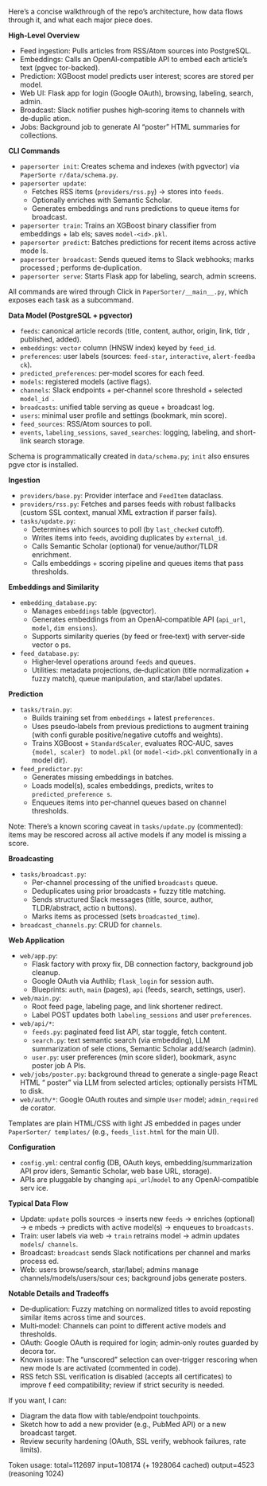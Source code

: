 Here’s a concise walkthrough of the repo’s architecture, how data flows through
it, and what each major piece does.

**High-Level Overview**
- Feed ingestion: Pulls articles from RSS/Atom sources into PostgreSQL.
- Embeddings: Calls an OpenAI‑compatible API to embed each article’s text (pgvec
tor-backed).
- Prediction: XGBoost model predicts user interest; scores are stored per model.
- Web UI: Flask app for login (Google OAuth), browsing, labeling, search, admin.
- Broadcast: Slack notifier pushes high‑scoring items to channels with de‑duplic
ation.
- Jobs: Background job to generate AI “poster” HTML summaries for collections.

**CLI Commands**
- `papersorter init`: Creates schema and indexes (with pgvector) via `PaperSorte
r/data/schema.py`.
- `papersorter update`:
  - Fetches RSS items (`providers/rss.py`) → stores into `feeds`.
  - Optionally enriches with Semantic Scholar.
  - Generates embeddings and runs predictions to queue items for broadcast.
- `papersorter train`: Trains an XGBoost binary classifier from embeddings + lab
els; saves `model-<id>.pkl`.
- `papersorter predict`: Batches predictions for recent items across active mode
ls.
- `papersorter broadcast`: Sends queued items to Slack webhooks; marks processed
; performs de‑duplication.
- `papersorter serve`: Starts Flask app for labeling, search, admin screens.

All commands are wired through Click in `PaperSorter/__main__.py`, which exposes
 each task as a subcommand.

**Data Model (PostgreSQL + pgvector)**
- `feeds`: canonical article records (title, content, author, origin, link, tldr
, published, added).
- `embeddings`: `vector` column (HNSW index) keyed by `feed_id`.
- `preferences`: user labels (sources: `feed-star`, `interactive`, `alert-feedba
ck`).
- `predicted_preferences`: per‑model scores for each feed.
- `models`: registered models (active flags).
- `channels`: Slack endpoints + per‑channel score threshold + selected `model_id
`.
- `broadcasts`: unified table serving as queue + broadcast log.
- `users`: minimal user profile and settings (bookmark, min score).
- `feed_sources`: RSS/Atom sources to poll.
- `events`, `labeling_sessions`, `saved_searches`: logging, labeling, and short-
link search storage.

Schema is programmatically created in `data/schema.py`; `init` also ensures pgve
ctor is installed.

**Ingestion**
- `providers/base.py`: Provider interface and `FeedItem` dataclass.
- `providers/rss.py`: Fetches and parses feeds with robust fallbacks (custom SSL
 context, manual XML extraction if parser fails).
- `tasks/update.py`:
  - Determines which sources to poll (by `last_checked` cutoff).
  - Writes items into `feeds`, avoiding duplicates by `external_id`.
  - Calls Semantic Scholar (optional) for venue/author/TLDR enrichment.
  - Calls embeddings + scoring pipeline and queues items that pass thresholds.

**Embeddings and Similarity**
- `embedding_database.py`:
  - Manages `embeddings` table (pgvector).
  - Generates embeddings from an OpenAI‑compatible API (`api_url`, `model`, `dim
ensions`).
  - Supports similarity queries (by feed or free‑text) with server‑side vector o
ps.
- `feed_database.py`:
  - Higher‑level operations around `feeds` and queues.
  - Utilities: metadata projections, de‑duplication (title normalization + fuzzy
 match), queue manipulation, and star/label updates.

**Prediction**
- `tasks/train.py`:
  - Builds training set from `embeddings` + latest `preferences`.
  - Uses pseudo‑labels from previous predictions to augment training (with confi
gurable positive/negative cutoffs and weights).
  - Trains XGBoost + `StandardScaler`, evaluates ROC‑AUC, saves `{model, scaler}
` to `model.pkl` (or `model-<id>.pkl` conventionally in a model dir).
- `feed_predictor.py`:
  - Generates missing embeddings in batches.
  - Loads model(s), scales embeddings, predicts, writes to `predicted_preference
s`.
  - Enqueues items into per‑channel queues based on channel thresholds.

Note: There’s a known scoring caveat in `tasks/update.py` (commented): items may
 be rescored across all active models if any model is missing a score.

**Broadcasting**
- `tasks/broadcast.py`:
  - Per-channel processing of the unified `broadcasts` queue.
  - Deduplicates using prior broadcasts + fuzzy title matching.
  - Sends structured Slack messages (title, source, author, TLDR/abstract, actio
n buttons).
  - Marks items as processed (sets `broadcasted_time`).
- `broadcast_channels.py`: CRUD for `channels`.

**Web Application**
- `web/app.py`:
  - Flask factory with proxy fix, DB connection factory, background job cleanup.
  - Google OAuth via Authlib; `flask_login` for session auth.
  - Blueprints: `auth`, `main` (pages), `api` (feeds, search, settings, user).
- `web/main.py`:
  - Root feed page, labeling page, and link shortener redirect.
  - Label POST updates both `labeling_sessions` and user `preferences`.
- `web/api/*`:
  - `feeds.py`: paginated feed list API, star toggle, fetch content.
  - `search.py`: text semantic search (via embedding), LLM summarization of sele
ctions, Semantic Scholar add/search (admin).
  - `user.py`: user preferences (min score slider), bookmark, async poster job A
PIs.
- `web/jobs/poster.py`: background thread to generate a single-page React HTML “
poster” via LLM from selected articles; optionally persists HTML to disk.
- `web/auth/*`: Google OAuth routes and simple `User` model; `admin_required` de
corator.

Templates are plain HTML/CSS with light JS embedded in pages under `PaperSorter/
templates/` (e.g., `feeds_list.html` for the main UI).

**Configuration**
- `config.yml`: central config (DB, OAuth keys, embedding/summarization API prov
iders, Semantic Scholar, web base URL, storage).
- APIs are pluggable by changing `api_url`/`model` to any OpenAI‑compatible serv
ice.

**Typical Data Flow**
- Update: `update` polls sources → inserts new `feeds` → enriches (optional) → e
mbeds → predicts with active model(s) → enqueues to `broadcasts`.
- Train: user labels via web → `train` retrains model → admin updates `models`/`
channels`.
- Broadcast: `broadcast` sends Slack notifications per channel and marks process
ed.
- Web: users browse/search, star/label; admins manage channels/models/users/sour
ces; background jobs generate posters.

**Notable Details and Tradeoffs**
- De‑duplication: Fuzzy matching on normalized titles to avoid reposting similar
 items across time and sources.
- Multi‑model: Channels can point to different active models and thresholds.
- OAuth: Google OAuth is required for login; admin‑only routes guarded by decora
tor.
- Known issue: The “unscored” selection can over-trigger rescoring when new mode
ls are activated (commented in code).
- RSS fetch SSL verification is disabled (accepts all certificates) to improve f
eed compatibility; review if strict security is needed.

If you want, I can:
- Diagram the data flow with table/endpoint touchpoints.
- Sketch how to add a new provider (e.g., PubMed API) or a new broadcast target.
- Review security hardening (OAuth, SSL verify, webhook failures, rate limits).

Token usage: total=112697 input=108174 (+ 1928064 cached) output=4523 (reasoning 1024)